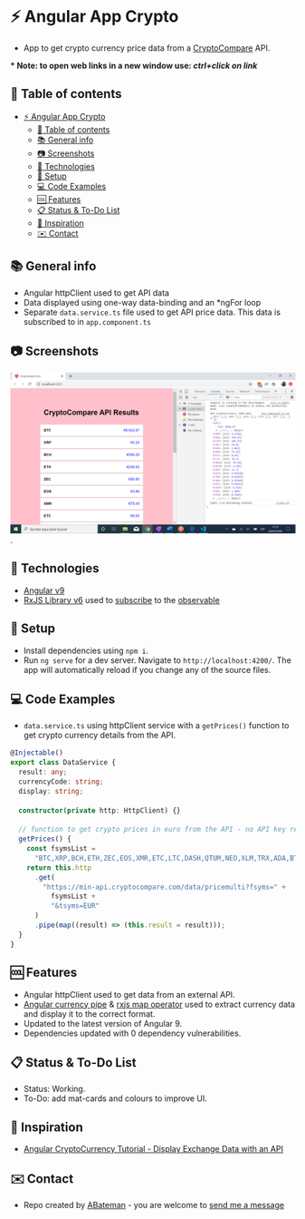 # :zap: Angular App Crypto

* App to get crypto currency price data from a [CryptoCompare](https://min-api.cryptocompare.com/) API.

**\* Note: to open web links in a new window use: _ctrl+click on link_**

## :page_facing_up: Table of contents

* [:zap: Angular App Crypto](#zap-angular-app-crypto)
  * [:page_facing_up: Table of contents](#pagefacingup-table-of-contents)
  * [:books: General info](#books-general-info)
  * [:camera: Screenshots](#camera-screenshots)
  * [:signal_strength: Technologies](#signalstrength-technologies)
  * [:floppy_disk: Setup](#floppydisk-setup)
  * [:computer: Code Examples](#computer-code-examples)
  * [:cool: Features](#cool-features)
  * [:clipboard: Status & To-Do List](#clipboard-status--to-do-list)
  * [:clap: Inspiration](#clap-inspiration)
  * [:envelope: Contact](#envelope-contact)

## :books: General info

* Angular httpClient used to get API data
* Data displayed using one-way data-binding and an \*ngFor loop
* Separate `data.service.ts` file used to get API price data. This data is subscribed to in `app.component.ts`

## :camera: Screenshots

![Example screenshot](./img/crypto-euro.png).

## :signal_strength: Technologies

* [Angular v9](https://angular.io/)
* [RxJS Library v6](https://angular.io/guide/rx-library) used to [subscribe](http://reactivex.io/documentation/operators/subscribe.html) to the [observable](http://reactivex.io/documentation/observable.html)

## :floppy_disk: Setup

* Install dependencies using `npm i`.
* Run `ng serve` for a dev server. Navigate to `http://localhost:4200/`. The app will automatically reload if you change any of the source files.

## :computer: Code Examples

* `data.service.ts` using httpClient service with a `getPrices()` function to get crypto currency details from the API.

```typescript
@Injectable()
export class DataService {
  result: any;
  currencyCode: string;
  display: string;

  constructor(private http: HttpClient) {}

  // function to get crypto prices in euro from the API - no API key required.
  getPrices() {
    const fsymsList =
      "BTC,XRP,BCH,ETH,ZEC,EOS,XMR,ETC,LTC,DASH,QTUM,NEO,XLM,TRX,ADA,BTS,USDT,XUC,PAX,IOT";
    return this.http
      .get(
        "https://min-api.cryptocompare.com/data/pricemulti?fsyms=" +
          fsymsList +
          "&tsyms=EUR"
      )
      .pipe(map((result) => (this.result = result)));
  }
}
```

## :cool: Features

* Angular httpClient used to get data from an external API.
* [Angular currency pipe](https://angular.io/api/common/CurrencyPipe) & [rxjs map operator](https://angular.io/guide/rx-library) used to extract currency data and display it to the correct format.
* Updated to the latest version of Angular 9.
* Dependencies updated with 0 dependency vulnerabilities.

## :clipboard: Status & To-Do List

* Status: Working.
* To-Do: add mat-cards and colours to improve UI.

## :clap: Inspiration

* [Angular CryptoCurrency Tutorial - Display Exchange Data with an API](https://www.youtube.com/watch?v=U3INaC0leXg&t=589s)

## :envelope: Contact

* Repo created by [ABateman](https://www.andrewbateman.org) - you are welcome to [send me a message](https://andrewbateman.org/contact)
